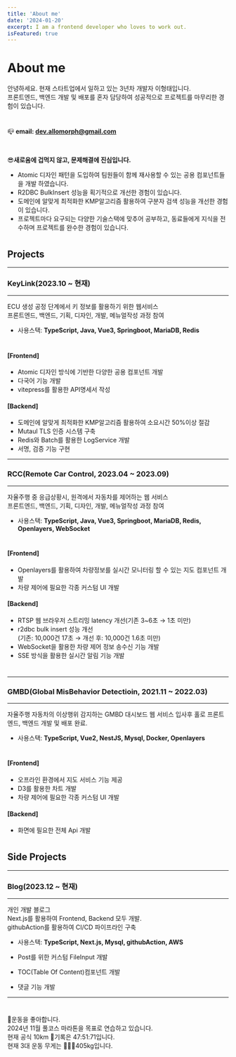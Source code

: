 ```yaml
---
title: 'About me'
date: '2024-01-20'
excerpt: I am a frontend developer who loves to work out.
isFeatured: true
---
```


# About me

안녕하세요. 현재 스타트업에서 일하고 있는 3년차 개발자 이형태입니다.  
프론트엔드, 백엔드 개발 및 배포를 혼자 담당하여 성공적으로 프로젝트를 마무리한 경험이 있습니다.

#

📪 **email: dev.allomorph@gmail.com**

#

😎**새로움에 겁먹지 않고, 문제해결에 진심입니다.**

-   Atomic 디자인 패턴을 도입하여 팀원들이 함께 재사용할 수 있는 공용 컴포넌트들을 개발 하였습니다.
-   R2DBC BulkInsert 성능을 획기적으로 개선한 경험이 있습니다.
-   도메인에 알맞게 최적화한 KMP알고리즘 활용하여 구분자 검색 성능을 개선한 경험이 있습니다.
-   프로젝트마다 요구되는 다양한 기술스택에 맞추어 공부하고, 동료들에게 지식을 전수하며 프로젝트를 완수한 경험이 있습니다.

#

## Projects

---

### KeyLink(2023.10 ~ 현재)

---

ECU 생성 공정 단계에서 키 정보를 활용하기 위한 웹서비스  
프론트엔드, 백엔드, 기획, 디자인, 개발, 메뉴얼작성 과정 참여

-   사용스택: **TypeScript, Java, Vue3, Springboot, MariaDB, Redis**

#

#### [Frontend]

-   Atomic 디자인 방식에 기반한 다양한 공용 컴포넌트 개발
-   다국어 기능 개발
-   vitepress를 활용한 API명세서 작성

#### [Backend]

-   도메인에 알맞게 최적화한 KMP알고리즘 활용하여 소요시간 50%이상 절감
-   Mutaul TLS 인증 시스템 구축
-   Redis와 Batch를 활용한 LogService 개발
-   서명, 검증 기능 구현

---

### RCC(Remote Car Control, 2023.04 ~ 2023.09)

---

자율주행 중 응급상황시, 원격에서 자동차를 제어하는 웹 서비스  
프론트엔드, 백엔드, 기획, 디자인, 개발, 메뉴얼작성 과정 참여

-   사용스택: **TypeScript, Java, Vue3, Springboot, MariaDB, Redis, Openlayers, WebSocket**

#

#### [Frontend]

-   Openlayers를 활용하여 차량정보를 실시간 모니터링 할 수 있는 지도 컴포넌트 개발
-   차량 제어에 필요한 각종 커스텀 UI 개발

#### [Backend]

-   RTSP 웹 브라우저 스트리밍 latency 개선(기존 3~6초 → 1초 미만)
-   r2dbc bulk insert 성능 개선  
    (기존: 10,000건 17초 → 개선 후: 10,000건 1.6초 미만)
-   WebSocket을 활용한 차량 제어 정보 송수신 기능 개발
-   SSE 방식을 활용한 실시간 알림 기능 개발

#

---

### GMBD(Global MisBehavior Detectioin, 2021.11 ~ 2022.03)

---

자율주행 자동차의 이상행위 감지하는 GMBD 대시보드 웹 서비스
입사후 홀로 프론트엔드, 백엔드 개발 및 배포 완료.

-   사용스택: **TypeScript, Vue2, NestJS, Mysql, Docker, Openlayers**

#

#### [Frontend]

-   오프라인 환경에서 지도 서비스 기능 제공
-   D3를 활용한 차트 개발
-   차량 제어에 필요한 각종 커스텀 UI 개발

#### [Backend]

-   화면에 필요한 전체 Api 개발

#

## Side Projects

---

### Blog(2023.12 ~ 현재)

---

개인 개발 블로그  
Next.js를 활용하여 Frontend, Backend 모두 개발.  
githubAction를 활용하여 CI/CD 파이프라인 구축

-   사용스택: **TypeScript, Next.js, Mysql, githubAction, AWS**

-   Post를 위한 커스텀 FileInput 개발
-   TOC(Table Of Content)컴포넌트 개발
-   댓글 기능 개발

---

#

💪운동을 좋아합니다.  
2024년 11월 풀코스 마라톤을 목표로 연습하고 있습니다.  
현재 공식 10km 🏃기록은 47:51:71입니다.  
현재 3대 운동 무게는 🏋🏻‍♂️405kg입니다.
